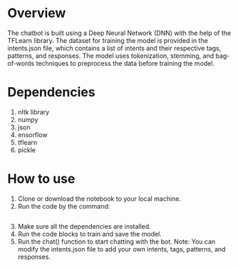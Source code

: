 
# Overview
The chatbot is built using a Deep Neural Network (DNN) with the help of the TFLearn library. The dataset for training the model is provided in the intents.json file, which contains a list of intents and their respective tags, patterns, and responses. The model uses tokenization, stemming, and bag-of-words techniques to preprocess the data before training the model.

# Dependencies

1. nltk library
2. numpy
3. json
4. ensorflow
5. tflearn
6. pickle

# How to use
1. Clone or download the notebook to your local machine.
2. Run the code by the command:
 ```
 
 ```
3. Make sure all the dependencies are installed.
4. Run the code blocks to train and save the model.
5. Run the chat() function to start chatting with the bot.
Note: You can modify the intents.json file to add your own intents, tags, patterns, and responses.
